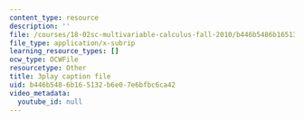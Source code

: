 ```yaml
---
content_type: resource
description: ''
file: /courses/18-02sc-multivariable-calculus-fall-2010/b446b5486b165132b6e07e6bfbc6ca42_KXof0q88xbg.vtt
file_type: application/x-subrip
learning_resource_types: []
ocw_type: OCWFile
resourcetype: Other
title: 3play caption file
uid: b446b548-6b16-5132-b6e0-7e6bfbc6ca42
video_metadata:
  youtube_id: null
---
```

